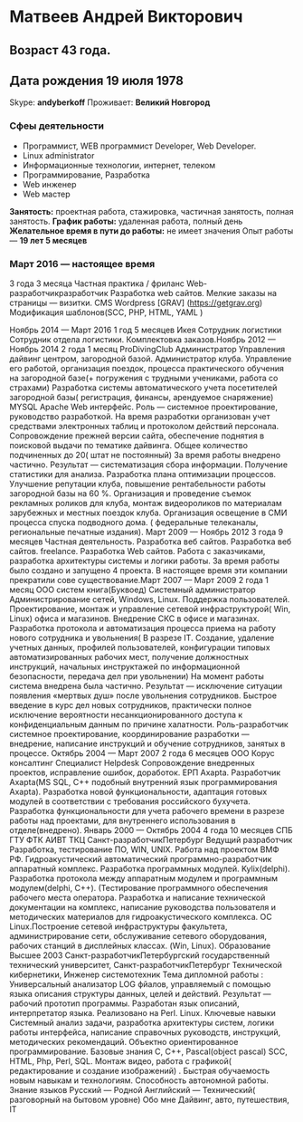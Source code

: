 
# Матвеев Андрей Викторович

## Возраст 43 года. 

## Дата рождения 19 июля 1978

Skype: **andyberkoff**
Проживает: **Великий Новгород**

### Сфеы деятельности
* Программист, WEB программист Developer, Web Developer.
* Linux administrator
* Информационные технологии, интернет, телеком
* Программирование, Разработка
* Web инженер
* Web мастер

**Занятость:** проектная работа, стажировка, частичная занятость, полная занятость.
**График работы:** удаленная работа, полный день
**Желательное время в пути до работы:** не имеет значения
Опыт работы — **19 лет 5 месяцев**

### Март 2016 — настоящее время ###
3 года 3 месяца
Частная практика / фриланс
Web-разработчикразработчик
Разработка web сайтов.
Мелкие заказы на страницы — визитки. CMS Wordpress [GRAV] (https://getgrav.org)
Модификация шаблонов(SCC, PHP, HTML, YAML )

Ноябрь 2014 —
Март 2016
1 год 5 месяцев
Икея
Сотрудник логистики
Сотрудник отдела логистики. Комплектовка заказов.Ноябрь 2012 —
Ноябрь 2014
2 года 1 месяц
ProDivingClub
Администратор
Управления дайвинг центром, загородной базой.
Администратор клуба. Управление его работой, организация поездок, процесса
практического обучения на загородной базе(+ погружения с трудными учениками, работа со
страхами) Разработка системы автоматического учета посетителей загородной
базы( регистрация, финансы, арендуемое снаряжение) MYSQL Apache Web интерфейс. Роль
— системное проектирование, руководство разработкой. На время разработки организован
учет средствами электронных таблиц и протоколом действий персонала. Сопровождение
прежней версии сайта, обеспечение поднятия в поисковой выдачи по тематике дайвинга.
Общее количество подчиненных до 20( штат не постоянный) За время работы внедрено
частично. Результат — систематизация сбора информации. Получение статистики для
анализа. Разработка плана оптимизации процессов. Улучшение репутации клуба, повышение
рентабельности работы загородной базы на 60 %. Организация и проведение съемок
рекламных роликов для клуба, монтаж видеороликов по материалам зарубежных и местных
поездок клуба.
Организация освещение в СМИ процесса спуска подводного дома. ( федеральные
телеканалы, региональные печатные издания).
Март 2009 —
Ноябрь 2012
3 года 9 месяцев
Частная деятельность.
Разработка веб сайтов.
Разработка веб сайтов. freelance.
Разработка Web сайтов. Работа с заказчиками, разработка архитектуры системы и логики
работы. За время работы было создано и запущено 4 проекта. В настоящее время эти
компании прекратили сове существование.Март 2007 — Март
2009
2 года 1 месяц
ООО систем книга(Буквоед)
Системный администратор
Администрирование сетей, Windows, Linux. Поддержка пользователей.
Проектирование, монтаж и управление сетевой инфраструктурой( Win, Linux) офиса и
магазинов. Внедрение СКС в офисе и магазинах. Разработка протокола и автоматизация
процесса приема на работу нового сотрудника и увольнения( В разрезе IT. Создание,
удаление учетных данных, профилей пользователей, конфигурации типовых
автоматизированных рабочих мест, получение должностных инструкций, начальных
инструктажей по информационной безопасности, передача дел при увольнении) На момент
работы система внедрена была частично. Результат — исключение ситуации появления
«мертвых душ» после увольнения сотрудников. Быстрое введение в курс дел новых
сотрудников, практически полное исключение вероятности несанкционированного доступа к
конфиденциальным данным по причине халатности.
Роль-разработчик системное проектирование, координирование разработки — внедрение, написание
инструкций и обучение сотрудников, занятых в процессе.
Октябрь 2004 —
Март 2007
2 года 6 месяцев
ООО Корус консалтинг
Специалист Helpdesk
Сопровождение внедренных проектов, исправление ошибок, доработок.
ЕРП Axapta. Разработчик Axapta(MS SQL, C++ подобный внутренний язык
программирования Axapta). Разработка новой функциональности, адаптация готовых
модулей в соответствии с требования российского бухучета. Разработка функциональности
для учета рабочего времени в разрезе работы над проектами, для внутреннего использования
в отделе(внедрено).
Январь 2000 —
Октябрь 2004
4 года 10 месяцев
СПБ ГТУ ФТК АИВТ ТКЦ
Санкт-разработчикПетербург
Ведущий разработчик
Разработка, тестирование ПО, WIN, UNIX.
Работа над проектом ВМФ РФ. Гидроакустический автоматический программно-разработчик
аппаратный комплекс.
Разработка программных модулей. Kylix(delphi). Разработка протокола между аппаратным
модулем и программным модулем(delphi, C++). (Тестирование программного обеспечения
рабочего места оператора. Разработка и написание технической документации на комплекс,
написание руководства пользователя и методических материалов для гидроакустического
комплекса. ОС Linux.Построение сетевой инфраструктуры факультета, администрирование сети, обслуживание
сетевого оборудования, рабочих станций в дисплейных классах. (Win, Linux).
Образование
Высшее
2003
Санкт-разработчикПетербургский государственный технический университет,
Санкт-разработчикПетербург
Технической кибернетики, Инженер системотехник
Тема дипломной работы : Универсальный анализатор LOG фйалов, управляемый с помощью
языка описания структуры данных, целей и действий. Результат — рабочий прототип
программы. Разработан язык описаний, интерпретатор языка. Реализовано на Perl. Linux.
Ключевые навыки
Системный анализ задачи, разработка архитектуры систем, логики работы интерфейса,
написание справочных руководств, инструкций, методических рекомендаций. Объектно
ориентированное программирование. Базовые знания C, C++, Pascal(object pascal) SCC,
HTML, Php, Perl, SQL. Монтаж видео, работа с графикой( редактирование и создание
изображений) . Быстрая обучаемость новым навыкам и технологиям. Способность
автономной работы.
Знание языков
Русский — Родной
Английский — Технический( разговорный на бытовом уровне)
Обо мне
Дайвинг, авто, путешествия, IT